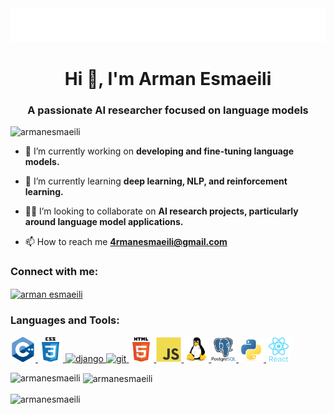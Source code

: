 <div align="center">
  <img src="https://raw.githubusercontent.com/ArmanEsmaeili/ArmanEsmaeili/main/result.gif" alt="Header GIF">
</div>

<h1 align="center">Hi 👋, I'm Arman Esmaeili</h1>
<h3 align="center">A passionate AI researcher focused on language models</h3>

<p align="left"> <img src="https://komarev.com/ghpvc/?username=armanesmaeili&label=Profile%20views&color=0e75b6&style=flat" alt="armanesmaeili" /> </p>

- 🔭 I’m currently working on **developing and fine-tuning language models.**

- 🌱 I’m currently learning **deep learning, NLP, and reinforcement learning.**

- 🙋‍♂️ I’m looking to collaborate on **AI research projects, particularly around language model applications.**

- 📫 How to reach me **4rmanesmaeili@gmail.com**

<h3 align="left">Connect with me:</h3>
<p align="left">
<a href="https://linkedin.com/in/arman esmaeili" target="blank"><img align="center" src="https://raw.githubusercontent.com/rahuldkjain/github-profile-readme-generator/master/src/images/icons/Social/linked-in-alt.svg" alt="arman esmaeili" height="30" width="40" /></a>
</p>

<h3 align="left">Languages and Tools:</h3>
<p align="left"> <a href="https://www.w3schools.com/cpp/" target="_blank" rel="noreferrer"> <img src="https://raw.githubusercontent.com/devicons/devicon/master/icons/cplusplus/cplusplus-original.svg" alt="cplusplus" width="40" height="40"/> </a> <a href="https://www.w3schools.com/css/" target="_blank" rel="noreferrer"> <img src="https://raw.githubusercontent.com/devicons/devicon/master/icons/css3/css3-original-wordmark.svg" alt="css3" width="40" height="40"/> </a> <a href="https://www.djangoproject.com/" target="_blank" rel="noreferrer"> <img src="https://cdn.worldvectorlogo.com/logos/django.svg" alt="django" width="40" height="40"/> </a> <a href="https://git-scm.com/" target="_blank" rel="noreferrer"> <img src="https://www.vectorlogo.zone/logos/git-scm/git-scm-icon.svg" alt="git" width="40" height="40"/> </a> <a href="https://www.w3.org/html/" target="_blank" rel="noreferrer"> <img src="https://raw.githubusercontent.com/devicons/devicon/master/icons/html5/html5-original-wordmark.svg" alt="html5" width="40" height="40"/> </a> <a href="https://developer.mozilla.org/en-US/docs/Web/JavaScript" target="_blank" rel="noreferrer"> <img src="https://raw.githubusercontent.com/devicons/devicon/master/icons/javascript/javascript-original.svg" alt="javascript" width="40" height="40"/> </a> <a href="https://www.linux.org/" target="_blank" rel="noreferrer"> <img src="https://raw.githubusercontent.com/devicons/devicon/master/icons/linux/linux-original.svg" alt="linux" width="40" height="40"/> </a> <a href="https://www.postgresql.org" target="_blank" rel="noreferrer"> <img src="https://raw.githubusercontent.com/devicons/devicon/master/icons/postgresql/postgresql-original-wordmark.svg" alt="postgresql" width="40" height="40"/> </a> <a href="https://www.python.org" target="_blank" rel="noreferrer"> <img src="https://raw.githubusercontent.com/devicons/devicon/master/icons/python/python-original.svg" alt="python" width="40" height="40"/> </a> <a href="https://reactjs.org/" target="_blank" rel="noreferrer"> <img src="https://raw.githubusercontent.com/devicons/devicon/master/icons/react/react-original-wordmark.svg" alt="react" width="40" height="40"/> </a> </p>

<p><img align="left" src="https://github-readme-stats.vercel.app/api/top-langs?username=armanesmaeili&show_icons=true&locale=en&layout=compact" alt="armanesmaeili" /></p>

<p>&nbsp;<img align="center" src="https://github-readme-stats.vercel.app/api?username=armanesmaeili&show_icons=true&locale=en" alt="armanesmaeili" /></p>

<p><img align="center" src="https://github-readme-streak-stats.herokuapp.com/?user=armanesmaeili&" alt="armanesmaeili" /></p>
